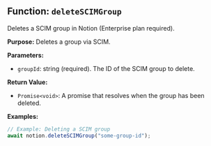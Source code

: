 ## Function: `deleteSCIMGroup`

Deletes a SCIM group in Notion (Enterprise plan required).

**Purpose:**
Deletes a group via SCIM.

**Parameters:**

- `groupId`: string (required). The ID of the SCIM group to delete.

**Return Value:**

- `Promise<void>`: A promise that resolves when the group has been deleted.

**Examples:**

```typescript
// Example: Deleting a SCIM group
await notion.deleteSCIMGroup("some-group-id");
```